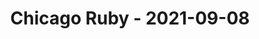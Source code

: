 ---
layout: post
title: Chicago Ruby - 2021-09-08
datetime: '2021-09-08T19:00:00-04:00'
name: Chicago Ruby
external_url: https://www.meetup.com/ChicagoRuby/events/280183370/
online_event: false
year_month: 2021-09
---